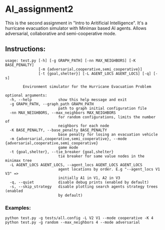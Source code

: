 # AI_assignment2
This is the second assignment in "Intro to Aritificial Intelligence".
It's a hurricane evacuation simulator with Minimax based AI agents.
Allows adversarial, collaborative and semi-cooperative mode.
## Instructions:
```
usage: test.py [-h] [-g GRAPH_PATH] [-nn MAX_NEIGHBORS] [-K BASE_PENALTY]
               [-m {adversarial,cooperative,semi_cooperative}]
               [-t {goal,shelter}] [-L AGENT_LOCS AGENT_LOCS] [-q] [-s]

        Environment simulator for the Hurricane Evacuation Problem

optional arguments:
  -h, --help            show this help message and exit
  -g GRAPH_PATH, --graph_path GRAPH_PATH
                        path to graph initial configuration file
  -nn MAX_NEIGHBORS, --max_neighbors MAX_NEIGHBORS
                        for random configurations, limits the number of
                        neighbors for each node
  -K BASE_PENALTY, --base_penalty BASE_PENALTY
                        base penalty for losing an evacuation vehicle
  -m {adversarial,cooperative,semi_cooperative}, --mode {adversarial,cooperative,semi_cooperative}
                        game mode
  -t {goal,shelter}, --tie_breaker {goal,shelter}
                        tie breaker for same value nodes in the minimax tree
  -L AGENT_LOCS AGENT_LOCS, --agent_locs AGENT_LOCS AGENT_LOCS
                        agent locations by order. E.g "--agent_locs V1 V3" =>
                        initially A1 in V1, A2 in V3
  -q, --quiet           disable debug prints (enabled by default)
  -s, --skip_strategy   disable plotting search agents strategy trees (enabled
                        by default)
```  
### Examples: 
```
python test.py -g tests/all.config -L V2 V1 --mode cooperative -K 4
python test.py -g random --max_neighbors 4 --mode adversarial
```

